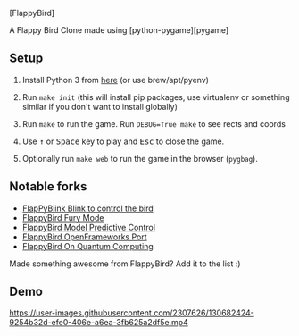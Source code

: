 [FlappyBird]

A Flappy Bird Clone made using [python-pygame][pygame]


Setup
---------------------------

1. Install Python 3 from [here](https://www.python.org/download/releases/) (or use brew/apt/pyenv)

2. Run `make init` (this will install pip packages, use virtualenv or something similar if you don't want to install globally)

3. Run `make` to run the game. Run `DEBUG=True make` to see rects and coords

4. Use <kbd>&uarr;</kbd> or <kbd>Space</kbd> key to play and <kbd>Esc</kbd> to close the game.

5. Optionally run `make web` to run the game in the browser (`pygbag`).

Notable forks
-------------
- [FlapPyBlink Blink to control the bird](https://github.com/sero583/FlappyBlink)
- [FlappyBird Fury Mode](https://github.com/Cc618/FlapPyBird)
- [FlappyBird Model Predictive Control](https://github.com/philzook58/FlapPyBird-MPC)
- [FlappyBird OpenFrameworks Port](https://github.com/TheLogicMaster/ofFlappyBird)
- [FlappyBird On Quantum Computing](https://github.com/WingCode/QuFlapPyBird)

Made something awesome from FlappyBird? Add it to the list :)


Demo
----------

https://user-images.githubusercontent.com/2307626/130682424-9254b32d-efe0-406e-a6ea-3fb625a2df5e.mp4
